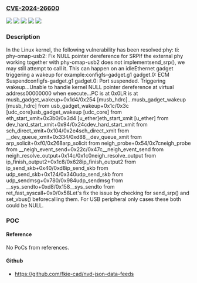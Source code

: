### [CVE-2024-26600](https://cve.mitre.org/cgi-bin/cvename.cgi?name=CVE-2024-26600)
![](https://img.shields.io/static/v1?label=Product&message=Linux&color=blue)
![](https://img.shields.io/static/v1?label=Version&message=&color=brightgreen)
![](https://img.shields.io/static/v1?label=Version&message=3.7%20&color=brightgreen)
![](https://img.shields.io/static/v1?label=Version&message=657b306a7bdfca4ae1514b533a0e7c3c6d26dbc6%20&color=brightgreen)
![](https://img.shields.io/static/v1?label=Vulnerability&message=n%2Fa&color=blue)

### Description

In the Linux kernel, the following vulnerability has been resolved:phy: ti: phy-omap-usb2: Fix NULL pointer dereference for SRPIf the external phy working together with phy-omap-usb2 does not implementsend_srp(), we may still attempt to call it. This can happen on an idleEthernet gadget triggering a wakeup for example:configfs-gadget.g1 gadget.0: ECM Suspendconfigfs-gadget.g1 gadget.0: Port suspended. Triggering wakeup...Unable to handle kernel NULL pointer dereference at virtual address00000000 when execute...PC is at 0x0LR is at musb_gadget_wakeup+0x1d4/0x254 [musb_hdrc]...musb_gadget_wakeup [musb_hdrc] from usb_gadget_wakeup+0x1c/0x3c [udc_core]usb_gadget_wakeup [udc_core] from eth_start_xmit+0x3b0/0x3d4 [u_ether]eth_start_xmit [u_ether] from dev_hard_start_xmit+0x94/0x24cdev_hard_start_xmit from sch_direct_xmit+0x104/0x2e4sch_direct_xmit from __dev_queue_xmit+0x334/0xd88__dev_queue_xmit from arp_solicit+0xf0/0x268arp_solicit from neigh_probe+0x54/0x7cneigh_probe from __neigh_event_send+0x22c/0x47c__neigh_event_send from neigh_resolve_output+0x14c/0x1c0neigh_resolve_output from ip_finish_output2+0x1c8/0x628ip_finish_output2 from ip_send_skb+0x40/0xd8ip_send_skb from udp_send_skb+0x124/0x340udp_send_skb from udp_sendmsg+0x780/0x984udp_sendmsg from __sys_sendto+0xd8/0x158__sys_sendto from ret_fast_syscall+0x0/0x58Let's fix the issue by checking for send_srp() and set_vbus() beforecalling them. For USB peripheral only cases these both could be NULL.

### POC

#### Reference
No PoCs from references.

#### Github
- https://github.com/fkie-cad/nvd-json-data-feeds

